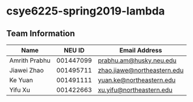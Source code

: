 # csye6225-spring2019-lambda

## Team Information

| Name | NEU ID | Email Address |
| --- | --- | --- |
| Amrith Prabhu| 001447099| prabhu.am@husky.neu.edu|
| Jiawei Zhao  | 001495711| zhao.jiawe@northeastern.edu|
| Ke Yuan      |001491111 |yuan.ke@northeastern.edu|
| Yifu Xu      |001422663 |xu.yifu@northeastern.edu |
